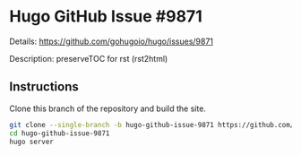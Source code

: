 # Hugo GitHub Issue #9871

Details: <https://github.com/gohugoio/hugo/issues/9871>

Description: preserveTOC for rst (rst2html)

## Instructions

Clone this branch of the repository and build the site.

```bash
git clone --single-branch -b hugo-github-issue-9871 https://github.com/jmooring/hugo-testing hugo-github-issue-9871
cd hugo-github-issue-9871
hugo server
```
